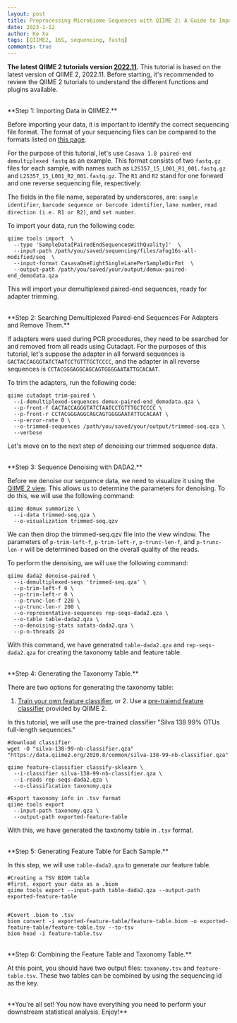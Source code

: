 ```yaml
---
layout: post
title: Preprocessing Microbiome Sequences with QIIME 2: A Guide to Importing, Trimming, Denoising, and Classifying 16S Suquencing Data
date: 2023-1-12
author: Ke Xu
tags: [QIIME2, 16S, sequencing, fastq]
comments: true
---
```


**The latest QIIME 2 tutorials version [2022.11](https://docs.qiime2.org/2022.11/).** 
This tutorial is based on the latest version of QIIME 2, 2022.11. Before starting, it's recommended to review the QIIME 2 tutorials to understand the different functions and plugins available.


<br>
**Step 1: Importing Data in QIIME2.**

Before importing your data, it is important to identify the correct sequencing file format. The format of your sequencing files can be compared to the formats listed on [this page](https://docs.qiime2.org/2022.11/tutorials/importing/). 

For the purpose of this tutorial, let's use `Casava 1.8 paired-end demultiplexed fastq` as an example. This format consists of two `fastq.gz` files for each sample, with names such as `L2S357_15_L001_R1_001.fastq.gz` and `L2S357_15_L001_R2_001.fastq.gz`. The `R1` and `R2` stand for one forward and one reverse sequencing file, respectively.

The fields in the file name, separated by underscores, are: `sample identifier`,  `barcode sequence or barcode identifier`, `lane number`, `read direction (i.e. R1 or R2)`, and `set number`.

To import your data, run the following code:
```
qiime tools import  \
  --type 'SampleData[PairedEndSequencesWithQuality]'  \
  --input-path /path/you/saved/sequencing/files/afog16s-all-modified/seq  \
  --input-format CasavaOneEightSingleLanePerSampleDirFmt  \
  --output-path /path/you/saved/your/output/demux-paired-end_demodata.qza
```

This will import your demultiplexed paired-end sequences, ready for adapter trimming.


<br>
**Step 2: Searching Demultiplexed Paired-end Sequences For Adapters and Remove Them.**

If adapters were used during PCR procedures, they need to be searched for and removed from all reads using Cutadapt. For the purposes of this tutorial, let's suppose the adapter in all forward sequences is `GACTACCAGGGTATCTAATCCTGTTTGCTCCCC`, and the adapter in all reverse sequences is `CCTACGGGAGGCAGCAGTGGGGAATATTGCACAAT`.

To trim the adapters, run the following code:

```
qiime cutadapt trim-paired \
  --i-demultiplexed-sequences demux-paired-end_demodata.qza \
  --p-front-f GACTACCAGGGTATCTAATCCTGTTTGCTCCCC \
  --p-front-r CCTACGGGAGGCAGCAGTGGGGAATATTGCACAAT \
  --p-error-rate 0 \
  --o-trimmed-sequences /path/you/saved/your/output/trimmed-seq.qza \
  --verbose
```

Let's move on to the next step of denoising our trimmed sequence data.

<br>
**Step 3: Sequence Denoising with DADA2.**

Before we denoise our sequence data, we need to visualize it using the [QIIME 2 view](https://view.qiime2.org/). This allows us to determine the parameters for denoising. To do this, we will use the following command:

```
qiime demux summarize \
  --i-data trimmed-seq.qza \
  --o-visualization trimmed-seq.qzv
```

We can then drop the trimmed-seq.qzv file into the view window. The parameters of `p-trim-left-f`, `p-trim-left-r`, `p-trunc-len-f`, and `p-trunc-len-r` will be determined based on the overall quality of the reads.

To perform the denoising, we will use the following command:

```
qiime dada2 denoise-paired \
  --i-demultiplexed-seqs 'trimmed-seq.qza' \
  --p-trim-left-f 0 \
  --p-trim-left-r 0 \
  --p-trunc-len-f 220 \
  --p-trunc-len-r 200 \
  --o-representative-sequences rep-seqs-dada2.qza \
  --o-table table-dada2.qza \
  --o-denoising-stats satats-dada2.qza \
  --p-n-threads 24
```

With this command, we have generated `table-dada2.qza` and `rep-seqs-dada2.qza` for creating the taxonomy table and feature table.

<br>
**Step 4: Generating the Taxonomy Table.**

There are two options for generating the taxonomy table: 
1. [Train your own feature classifier](https://docs.qiime2.org/2022.11/tutorials/feature-classifier/), or 2. Use a [pre-traiend feature classifier](https://docs.qiime2.org/2022.11/data-resources/) provided by QIIME 2.

In this tutorial, we will use the pre-trained classifier "Silva 138 99% OTUs full-length sequences."

```
#download classifier
wget -O "silva-138-99-nb-classifier.qza" "https://data.qiime2.org/2020.8/common/silva-138-99-nb-classifier.qza"

qiime feature-classifier classify-sklearn \
  --i-classifier silva-138-99-nb-classifier.qza \
  --i-reads rep-seqs-dada2.qza \
  --o-classification taxonomy.qza

#Export taxonomy info in .tsv format
qiime tools export 
  --input-path taxonomy.qza \
  --output-path exported-feature-table
```

With this, we have generated the taxonomy table in `.tsv` format.

<br>
**Step 5: Generating Feature Table for Each Sample.**

In this step, we will use `table-dada2.qza` to generate our feature table.

```
#Creating a TSV BIOM table
#first, export your data as a .biom
qiime tools export --input-path table-dada2.qza --output-path exported-feature-table


#Covert .biom to .tsv
biom convert -i exported-feature-table/feature-table.biom -o exported-feature-table/feature-table.tsv --to-tsv
biom head -i feature-table.tsv
```

<br>
**Step 6: Combining the Feature Table and Taxonomy Table.**

At this point, you should have two output files: `taxonomy.tsv` and `feature-table.tsv`. These two tables can be combined by using the sequencing id as the key.

<br>
**You're all set! You now have everything you need to perform your downstream statistical analysis. Enjoy!**

